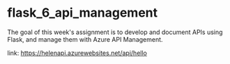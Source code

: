 # flask_6_api_management
The goal of this week's assignment is to develop and document APIs using Flask, and manage them with Azure API Management.


link: https://helenapi.azurewebsites.net/api/hello

